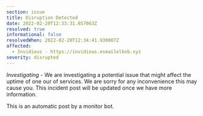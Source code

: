 ```yaml
---
section: issue
title: Disruption Detected
date: 2022-02-20T12:33:31.857063Z
resolved: true
informational: false
resolvedWhen: 2022-02-20T12:34:41.930007Z
affected:
  - Invidious - https://invidious.esmailelbob.xyz
severity: disrupted
---
```

*Investigating* - We are investigating a potential issue that might affect the uptime of one our of services. We are sorry for any inconvenience this may cause you. This incident post will be updated once we have more information.

This is an automatic post by a monitor bot.
        